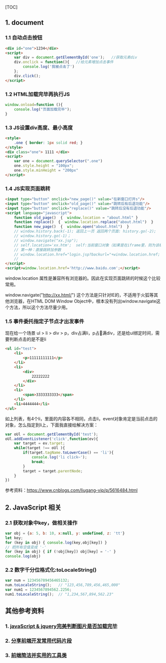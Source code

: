 [TOC]

## 1. document

### 1.1 自动点击按钮

```html
<div id="one">1234</div>
<script>
    var div = document.getElementById('one');   //获取元素div
    div.onclick = function(){   //给元素增加点击事件
        console.log('我被点击了')
    };
    div.click();
</script>
```

### 1.2 HTML加载完毕再执行JS

```javascript
window.onload=function (){
    console.log("页面加载完毕");
}
```

### 1.3 JS设置div高度、最小高度

```html
<style>
    .one { border: 1px solid red; }
</style>
<div class="one"> 1111 </div>
<script>
    var one = document.querySelector(".one")
    one.style.height = "100px";
    one.style.minHeight = "200px"
</script>
```

### 1.4 JS实现页面跳转

```html
<input type="button" onclick="new_page()" value="在新窗口打开s"/> 
<input type="button" onclick="old_page()" value="跳转后有后退功能"/> 
<input type="button" onclick="replace()" value="跳转后没有后退功能"/> 
<script language="javascript">
    function old_page()  {  window.location = "about.html" } 
    function replace()  {  window.location.replace("about.html")  } 
    function new_page()  {  window.open("about.html")  } 
    // window.history.back(-1);	返回上一页 返回两个页面: history.go(-2); 
    // window.history.go(-1)；
    // window.navigate("xx.jsp"); 
    // self.location='xx.htm';  self:当前窗口对象（如果是在iframe里，则为该框架的窗口对象）
    // 第一种：直接跳转加参数
    // window.location.href="login.jsp?backurl="+window.location.href; 
    // 
</script> 
<script>window.location.href='http://www.baidu.com';</script>
```

window.location 属性是兼容所有浏览器的。因此在实现页面跳转的时候这个比较常用。

window.navigate("http://xx.html/") 这个方法是只针对IE的，不适用于火狐等其他浏览器，在HTML DOM Window Object中，根本没有列出window.navigate这个方法，所以这个方法尽量少用。 



### 1.5 事件委托指定子节点才出发事件

现在给一个场景 ul > li > div > p，div占满li，p占满div，还是给ul绑定时间，需要判断点击的是不是li

```html
<ul id="test">
    <li>
        <p>11111111111</p>
    </li>
    <li>
        <div>
            22222222
        </div>
    </li>
    <li>
        <span>3333333333</span>
    </li>
    <li>4444444</li>
</ul>
```

如上列表，有4个li，里面的内容各不相同，点击li，event对象肯定是当前点击的对象，怎么指定到li上，下面我直接给解决方案：

```javascript
var oUl = document.getElementById('test');
oUl.addEventListener('click',function(ev){
    var target = ev.target;
    while(target !== oUl ){
        if(target.tagName.toLowerCase() == 'li'){
            console.log('li click~');
            break;
        }
        target = target.parentNode;
    }
})
```

参考资料：https://www.cnblogs.com/liugang-vip/p/5616484.html

## 2. JavaScript 相关

### 2.1 获取对象中key，做相关操作

```javascript
var obj = {a: 5, b: 10, x:null, y: undefined, z: 'tt'}
let key;
for (key in obj) { console.log(key,obj[key]) }
// 把所有空值变成 '-'
for (key in obj) { if (!obj[key]) obj[key] = '-' }
console.log(obj)
```

### 2.2 数字千分位格式化:toLocaleString()

```javascript
var num = 123456789456465132;
num.toLocaleString();	// "123,456,789,456,465,000"
var num1 = 1234567894562.2256;
num1.toLocaleString();	// "1,234,567,894,562.23"
```





## 其他参考资料

### 1. [javaScript & jquery完美判断图片是否加载完毕](http://www.cnblogs.com/chenyanger/p/3958656.html)

### 2. [分享前端开发常用代码片段](https://segmentfault.com/a/1190000014700549)

### 3. [前端简洁并实用的工具类](https://segmentfault.com/a/1190000013438501)


